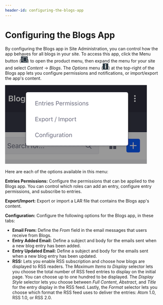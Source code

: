 ```yaml
---
header-id: configuring-the-blogs-app
---
```


# Configuring the Blogs App

By configuring the Blogs app in Site Administration, you can control how the app 
behaves for all blogs in your site. To access this app, click the Menu button 
(![Menu](../../../../images/icon-menu.png)) to open the product menu, then 
expand the menu for your site and select *Content* &rarr; *Blogs*. The *Options* 
menu 
(![Options](../../../../images/icon-options.png)) at the top-right of the Blogs 
app lets you configure permissions and notifications, or import/export the app's 
content. 

![Figure 1: You can configure the options for your site's Blogs app.](../../../../images/blog-instance-options.png)

Here are each of the options available in this menu: 

**Entries Permissions:** Configure the permissions that can be applied to the 
Blogs app. You can control which roles can add an entry, configure entry 
permissions, and subscribe to entries. 

**Export/Import:** Export or import a LAR file that contains the Blogs app's 
content. 

**Configuration:** Configure the following options for the Blogs app, in these 
tabs: 

-   **Email From:** Define the *From* field in the email messages that users
    receive from Blogs. 
-   **Entry Added Email:** Define a subject and body for the emails sent when a 
    new blog entry has been added. 
-   **Entry Updated Email:** Define a subject and body for the emails sent when 
    a new blog entry has been updated. 
-   **RSS:** Lets you enable RSS subscription and choose how blogs are displayed 
    to RSS readers. The *Maximum Items to Display* selector lets you choose the 
    total number of RSS feed entries to display on the initial page. You can 
    choose up to one hundred to be displayed. The *Display Style* selector lets 
    you choose between *Full Content*, *Abstract*, and *Title* for the entry 
    display in the RSS feed. Lastly, the *Format* selector lets you choose which 
    format the RSS feed uses to deliver the entries: Atom 1.0, RSS 1.0, or RSS 
    2.0. 
